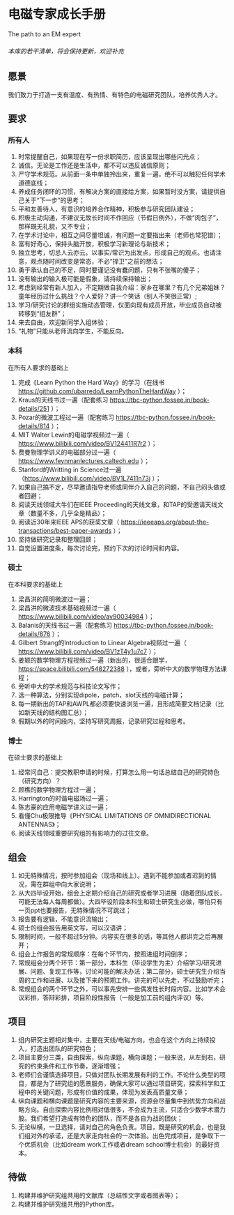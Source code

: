 # 电磁专家成长手册

The path to an EM expert

###### 本库的若干清单，将会保持更新，欢迎补充

## 愿景

我们致力于打造一支有温度、有热情、有特色的电磁研究团队，培养优秀人才。

## 要求

### **所有人**

1. 时常提醒自己，如果现在写一份求职简历，应该呈现出哪些闪光点；
2. 诚信。无论是工作还是生活中，都不可以违反诚信原则；
3. 严守学术规范。从前面一条中单独拎出来，重复一遍，绝不可以触犯任何学术道德底线；
4. 养成任务闭环的习惯，有解决方案的直接给方案，如果暂时没方案，请提供自己关于“下一步”的思考；
5. 平和友善待人，有意识的培养合作精神，积极参与研究团队建设；
6. 积极主动沟通，不建议无故长时间不作回应（节假日例外），不做“肉包子”，那样既无礼貌，又不专业；
7. 在学术讨论中，相互之间尽量坦诚，有问题一定要指出来（老师也常犯错）；
8. 富有好奇心，保持头脑开放，积极学习新理论与新技术；
9. 独立思考，切忌人云亦云。以事实/常识为出发点，形成自己的观点。也请注意，观点随时间改变是常态，不必“捍卫”之前的想法；
10. 勇于承认自己的不足，同时要谨记没有蠢问题，只有不张嘴的傻子；
11. 没有输出的输入极可能是假象，请持续保持输出；
12. 考虑到经常有新人加入，不定期做自我介绍：家乡在哪里？有几个兄弟姐妹？童年经历过什么挑战？个人爱好？讲一个笑话（别人不笑很正常）;
13. 学习/研究讨论的群组实施动态管理，仅面向现有成员开放，毕业成员自动被转移到“组友群”；
14. 来去自由，欢迎新同学入组体验；
15. “礼物”只能从老师流向学生，不能反向。

### **本科**

在所有人要求的基础上

1. 完成《Learn Python the Hard Way》的学习（在线书 https://github.com/ubarredo/LearnPythonTheHardWay ）；
2. Kraus的天线书过一遍（配套练习 https://tbc-python.fossee.in/book-details/251 ）；
3. Pozar的微波工程过一遍（配套练习 https://tbc-python.fossee.in/book-details/814 ）；
4. MIT Walter Lewin的电磁学视频过一遍（ https://www.bilibili.com/video/BV124411R7r2 ）；
5. 费曼物理学讲义的电磁部分过一遍（ https://www.feynmanlectures.caltech.edu ）；
6. Stanford的Writting in Science过一遍（https://www.bilibili.com/video/BV1L7411n73j ）；
7. 如果自己搞不定，尽早邀请指导老师或同伴介入自己的问题，不自己闷头做或者回避；
8. 阅读天线领域大牛们在IEEE Proceeding的天线文章，和TAP的受邀请天线文章（数量不多，几乎全是精品）；
9. 阅读近30年来IEEE APS的获奖文章（ https://ieeeaps.org/about-the-transactions/best-paper-awards ）；
10. 坚持做研究记录和整理回顾；
11. 自觉设置进度条，每次讨论完，预约下次的讨论时间和内容。

### **硕士**

在本科要求的基础上

1. 梁昌洪的简明微波过一遍；
2. 梁昌洪的微波技术基础视频过一遍（ https://www.bilibili.com/video/av90034984 ）；
3. Balanis的天线书过一遍（配套练习 https://tbc-python.fossee.in/book-details/876 ）；
4. Gilbert Strang的Introduction to Linear Algebra视频过一遍（ https://www.bilibili.com/video/BV1zT4y1u7c7 ）；
5. 姜颖的数学物理方程视频过一遍（新出的，很适合跟学，https://space.bilibili.com/548272388 ），或者，旁听中大的数学物理方法课程；
6. 旁听中大的学术规范与科技论文写作；
7. 选一种算法，分别实现dipole，patch，slot天线的电磁计算；
8. 每一期新出的TAP和AWPL都必须要快速浏览一遍，且形成简要文档记录（比如新天线的结构图汇总）；
9. 假期以外的时间段内，坚持写研究周报，记录研究过程和思考。

### **博士**

在硕士要求的基础上

1. 经常问自己：提交教职申请的时候，打算怎么用一句话总结自己的研究特色（研究方向）？
2. 顾樵的数学物理方程过一遍；
3. Harrington的时谐电磁场过一遍；
4. 陈志豪的应用电磁学讲义过一遍；
5. 看懂Chu极限推导《PHYSICAL LIMITATIONS OF OMNIDIRECTIONAL ANTENNAS》；
6. 阅读天线领域重要研究组的有影响力的过往文章。

## **组会**

1. 如无特殊情况，按时参加组会（现场和线上）。遇到不能参加或者迟到的情况，需在群组中向大家说明；
2. 从大四毕设开始，组会上定期介绍自己的研究或者学习进展（随着团队成长，可能无法每人每周都做）。大四毕设阶段本科生和硕士研究生必做，哪怕只有一页ppt也要报告，无特殊情况不可跳过；
3. 报告要有逻辑，不能意识流输出；
4. 硕士的组会报告用英文写，可以汉语讲；
5. 限制时间，一般不超过5分钟。内容实在很多的话，等其他人都讲完之后再展开；
6. 组会上作报告的常规顺序：在每个环节内，按照进组时间倒序；
7. 常规组会分两个环节：第一部分，本科生（毕设学生为主）介绍学习/研究进展、问题、复现工作等，讨论可能的解决办法；第二部分，硕士研究生介绍当周的工作和进展、以及接下来的预期工作。讲完的可以先走，不过鼓励听完；
8. 常规组会的两个环节之外，可以事先安排一些偶发性长时段内容。比如学术会议彩排，答辩彩排，项目阶段性报告（一般是加工前的组内评议）等。

## 项目

1. 组内研究主题相对集中，主要在天线/电磁方向，也会在这个方向上持续投入，打造出团队的研究特色；
2. 项目主要分三类，自由探索，纵向课题，横向课题；一般来说，从左到右，研究的约束条件和工作节奏，逐渐增强；
3. 老师们会谨慎选择项目，只做对团队长期发展有利的工作。不论什么类型的项目，都是为了研究组的愿景服务，确保大家可以通过项目研究，探索科学和工程中的关键问题，形成有价值的成果，体现为发表高质量文章；
4. 纵向课题和横向课题是研究内容的主要来源，资源会尽量集中到优势方向和战略方向。自由探索内容比例相对低很多，不会成为主流，只适合少数学术潜力股。我们希望打造成有特色的团队，而不是各自为战的团伙；
5. 无论纵横，一旦选择，请对自己的角色负责。项目，既是研究的机会，也是我们组对外的承诺，还是大家走向社会的一次体验。出色完成项目，是争取下一个优质机会（比如dream work工作或者dream school博士机会）的最好资本。

## 待做

1. 构建并维护研究组共用的文献库（总结性文字或者图表等）；
2. 构建并维护研究组共用的Python库。
